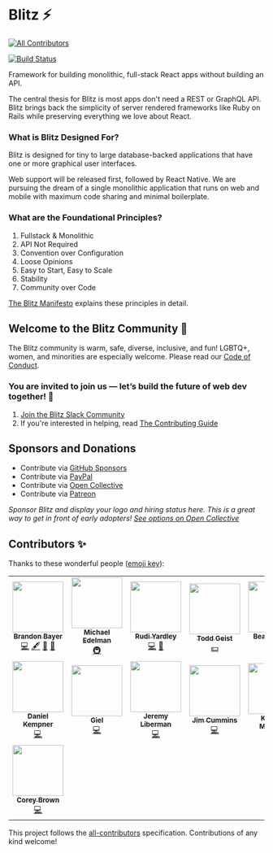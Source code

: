 # Blitz ⚡️

<!-- prettier-ignore-start -->
<!-- ALL-CONTRIBUTORS-BADGE:START - Do not remove or modify this section -->
[![All Contributors](https://img.shields.io/badge/all_contributors-15-orange.svg?style=flat-square)](#contributors-)
<!-- ALL-CONTRIBUTORS-BADGE:END -->
[![Build Status](https://img.shields.io/endpoint.svg?url=https%3A%2F%2Factions-badge.atrox.dev%2Fblitz-js%2Fblitz%2Fbadge%3Fref%3Dcanary&style=flat)](https://actions-badge.atrox.dev/blitz-js/blitz/goto?ref=canary)
<!-- prettier-ignore-end -->

Framework for building monolithic, full-stack React apps without building an API.

The central thesis for Blitz is most apps don't need a REST or GraphQL API. Blitz brings back the simplicity of server rendered frameworks like Ruby on Rails while preserving everything we love about React.

### What is Blitz Designed For?

Blitz is designed for tiny to large database-backed applications that have one or more graphical user interfaces.

Web support will be released first, followed by React Native. We are pursuing the dream of a single monolithic application that runs on web and mobile with maximum code sharing and minimal boilerplate.

### What are the Foundational Principles?

1. Fullstack & Monolithic
2. API Not Required
3. Convention over Configuration
4. Loose Opinions
5. Easy to Start, Easy to Scale
6. Stability
7. Community over Code

[The Blitz Manifesto](https://github.com/blitz-js/blitz/blob/canary/MANIFESTO.md) explains these principles in detail.

## Welcome to the Blitz Community 👋

The Blitz community is warm, safe, diverse, inclusive, and fun! LGBTQ+, women, and minorities are especially welcome. Please read our [Code of Conduct](https://github.com/blitz-js/blitz/blob/canary/CODE_OF_CONDUCT.md).

### You are invited to join us — let’s build the future of web dev together! 🤝

1. [Join the Blitz Slack Community](https://slack.blitzjs.com)
2. If you're interested in helping, read [The Contributing Guide](CONTRIBUTING.md)

## Sponsors and Donations

- Contribute via [GitHub Sponsors](https://github.com/sponsors/blitz-js)
- Contribute via [PayPal](https://paypal.me/thebayers)
- Contribute via [Open Collective](https://opencollective.com/blitzjs)
- Contribute via [Patreon](https://patreon.com/flybayer)

_Sponsor Blitz and display your logo and hiring status here. This is a great way to get in front of early adopters! [See options on Open Collective](https://opencollective.com/blitzjs)_

## Contributors ✨

Thanks to these wonderful people ([emoji key](https://allcontributors.org/docs/en/emoji-key)):

<!-- ALL-CONTRIBUTORS-LIST:START - Do not remove or modify this section -->
<!-- prettier-ignore-start -->
<!-- markdownlint-disable -->
<table>
  <tr>
    <td align="center"><a href="https://twitter.com/flybayer"><img src="https://avatars3.githubusercontent.com/u/8813276?v=4" width="100px;" alt=""/><br /><sub><b>Brandon Bayer</b></sub></a><br /><a href="https://github.com/blitz-js/blitz/commits?author=flybayer" title="Code">💻</a> <a href="#content-flybayer" title="Content">🖋</a> <a href="#ideas-flybayer" title="Ideas, Planning, & Feedback">🤔</a> <a href="https://github.com/blitz-js/blitz/pulls?q=is%3Apr+reviewed-by%3Aflybayer" title="Reviewed Pull Requests">👀</a></td>
    <td align="center"><a href="https://fabulas.io"><img src="https://avatars1.githubusercontent.com/u/14793389?v=4" width="100px;" alt=""/><br /><sub><b>Michael Edelman </b></sub></a><br /><a href="#infra-medelman17" title="Infrastructure (Hosting, Build-Tools, etc)">🚇</a></td>
    <td align="center"><a href="https://medium.com/@ryardley"><img src="https://avatars0.githubusercontent.com/u/1256409?v=4" width="100px;" alt=""/><br /><sub><b>Rudi Yardley</b></sub></a><br /><a href="https://github.com/blitz-js/blitz/commits?author=ryardley" title="Code">💻</a> <a href="#ideas-ryardley" title="Ideas, Planning, & Feedback">🤔</a></td>
    <td align="center"><a href="http://www.geistinteractive.com"><img src="https://avatars2.githubusercontent.com/u/316792?v=4" width="100px;" alt=""/><br /><sub><b>Todd Geist</b></sub></a><br /><a href="#financial-toddgeist" title="Financial">💵</a></td>
    <td align="center"><a href="https://github.com/quirk0o"><img src="https://avatars3.githubusercontent.com/u/5123725?v=4" width="100px;" alt=""/><br /><sub><b>Beata Obrok</b></sub></a><br /><a href="https://github.com/blitz-js/blitz/commits?author=quirk0o" title="Code">💻</a></td>
    <td align="center"><a href="https://github.com/tsawan"><img src="https://avatars3.githubusercontent.com/u/3263082?v=4" width="100px;" alt=""/><br /><sub><b>Tahir Awan</b></sub></a><br /><a href="https://github.com/blitz-js/blitz/commits?author=tsawan" title="Code">💻</a></td>
    <td align="center"><a href="https://raluce.com"><img src="https://avatars1.githubusercontent.com/u/2454632?v=4" width="100px;" alt=""/><br /><sub><b>Camilo Gonzalez</b></sub></a><br /><a href="https://github.com/blitz-js/blitz/commits?author=camilo86" title="Code">💻</a></td>
  </tr>
  <tr>
    <td align="center"><a href="http://da.nielkempner.com"><img src="https://avatars3.githubusercontent.com/u/2532112?v=4" width="100px;" alt=""/><br /><sub><b>Daniel Kempner</b></sub></a><br /><a href="https://github.com/blitz-js/blitz/commits?author=dkempner" title="Code">💻</a></td>
    <td align="center"><a href="http://gielcobben.com"><img src="https://avatars0.githubusercontent.com/u/2663212?v=4" width="100px;" alt=""/><br /><sub><b>Giel</b></sub></a><br /><a href="https://github.com/blitz-js/blitz/commits?author=gielcobben" title="Code">💻</a></td>
    <td align="center"><a href="http://jeremyliberman.com/"><img src="https://avatars3.githubusercontent.com/u/2754163?v=4" width="100px;" alt=""/><br /><sub><b>Jeremy Liberman</b></sub></a><br /><a href="https://github.com/blitz-js/blitz/commits?author=MrLeebo" title="Code">💻</a></td>
    <td align="center"><a href="https://jimthedev.com"><img src="https://avatars0.githubusercontent.com/u/108938?v=4" width="100px;" alt=""/><br /><sub><b>Jim Cummins</b></sub></a><br /><a href="https://github.com/blitz-js/blitz/commits?author=jimthedev" title="Code">💻</a></td>
    <td align="center"><a href="http://kristinamatuska.com/"><img src="https://media-exp1.licdn.com/dms/image/C5603AQHVPAjV21gw9g/profile-displayphoto-shrink_200_200/0?e=1591228800&v=beta&t=0MlbmiYhNvGv1xjLD_fOhOFjVDZ7ltNwfGNeJ4DHedQ" width="100px;" alt=""/><br /><sub><b>Kristina Matuška</b></sub></a><br /><a href="#design" title="Design">🎨</a></td>
    <td align="center"><a href="http://robdrosenberg.com"><img src="https://avatars0.githubusercontent.com/u/20813991?v=4" width="100px;" alt=""/><br /><sub><b>Robert Rosenberg</b></sub></a><br /><a href="https://github.com/blitz-js/blitz/commits?author=robdrosenberg" title="Code">💻</a></td>
    <td align="center"><a href="https://github.com/jasonblalock"><img src="https://avatars0.githubusercontent.com/u/5899929?v=4" width="100px;" alt=""/><br /><sub><b>Jason Blalock</b></sub></a><br /><a href="https://github.com/blitz-js/blitz/commits?author=jasonblalock" title="Code">💻</a></td>
  </tr>
  <tr>
    <td align="center"><a href="https://corey-brown.com"><img src="https://avatars1.githubusercontent.com/u/12791148?v=4" width="100px;" alt=""/><br /><sub><b>Corey Brown</b></sub></a><br /><a href="https://github.com/blitz-js/blitz/commits?author=coreybrown89" title="Code">💻</a></td>
  </tr>
</table>

<!-- markdownlint-enable -->
<!-- prettier-ignore-end -->
<!-- ALL-CONTRIBUTORS-LIST:END -->

This project follows the [all-contributors](https://github.com/all-contributors/all-contributors) specification. Contributions of any kind welcome!

